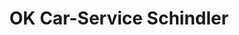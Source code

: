 ---
title: "OK Car-Service Schindler"
url: /achern/ok-car-service-schindler/
shop: Autowerkstatt
---